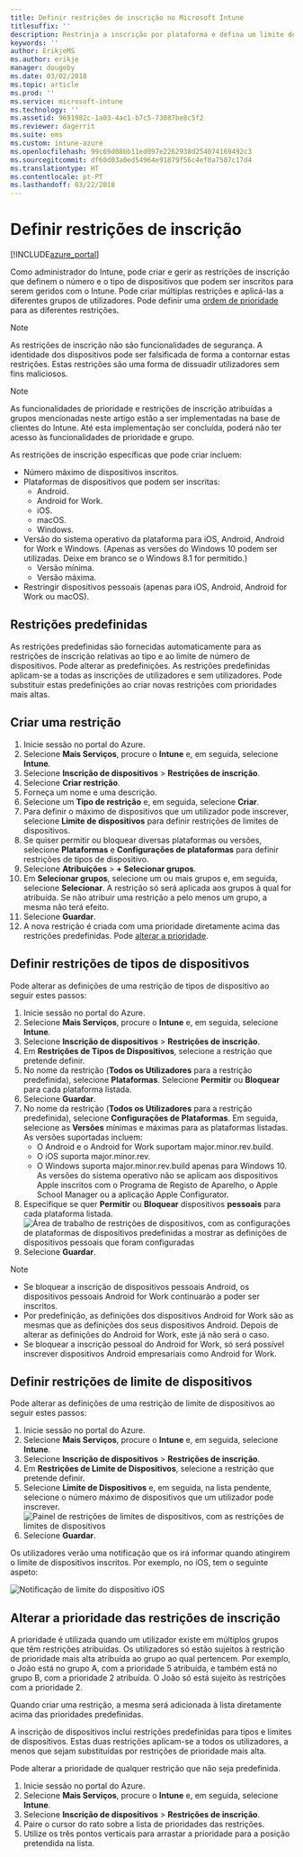 ```yaml
---
title: Definir restrições de inscrição no Microsoft Intune
titlesuffix: ''
description: Restrinja a inscrição por plataforma e defina um limite de inscrição de dispositivos no Intune.
keywords: ''
author: ErikjeMS
ms.author: erikje
manager: dougeby
ms.date: 03/02/2018
ms.topic: article
ms.prod: ''
ms.service: microsoft-intune
ms.technology: ''
ms.assetid: 9691982c-1a03-4ac1-b7c5-73087be8c5f2
ms.reviewer: dagerrit
ms.suite: ems
ms.custom: intune-azure
ms.openlocfilehash: 99c69d08bb11ed097e2262938d254074169492c3
ms.sourcegitcommit: df60d03a0ed54964e91879f56c4ef0a7507c17d4
ms.translationtype: HT
ms.contentlocale: pt-PT
ms.lasthandoff: 03/22/2018
---
```

# <a name="set-enrollment-restrictions"></a>Definir restrições de inscrição

[!INCLUDE[azure_portal](./includes/azure_portal.md)]

Como administrador do Intune, pode criar e gerir as restrições de inscrição que definem o número e o tipo de dispositivos que podem ser inscritos para serem geridos com o Intune. Pode criar múltiplas restrições e aplicá-las a diferentes grupos de utilizadores. Pode definir uma [ordem de prioridade](#change-enrollment-restriction-priority) para as diferentes restrições.

>[!NOTE]
>As restrições de inscrição não são funcionalidades de segurança. A identidade dos dispositivos pode ser falsificada de forma a contornar estas restrições. Estas restrições são uma forma de dissuadir utilizadores sem fins maliciosos.

>[!NOTE]
>As funcionalidades de prioridade e restrições de inscrição atribuídas a grupos mencionadas neste artigo estão a ser implementadas na base de clientes do Intune. Até esta implementação ser concluída, poderá não ter acesso às funcionalidades de prioridade e grupo.

As restrições de inscrição específicas que pode criar incluem:

- Número máximo de dispositivos inscritos.
- Plataformas de dispositivos que podem ser inscritas:
  - Android.
  - Android for Work.
  - iOS.
  - macOS.
  - Windows.
- Versão do sistema operativo da plataforma para iOS, Android, Android for Work e Windows. (Apenas as versões do Windows 10 podem ser utilizadas. Deixe em branco se o Windows 8.1 for permitido.)
  - Versão mínima.
  - Versão máxima.
- Restringir dispositivos pessoais (apenas para iOS, Android, Android for Work ou macOS).

## <a name="default-restrictions"></a>Restrições predefinidas

As restrições predefinidas são fornecidas automaticamente para as restrições de inscrição relativas ao tipo e ao limite de número de dispositivos. Pode alterar as predefinições. As restrições predefinidas aplicam-se a todas as inscrições de utilizadores e sem utilizadores. Pode substituir estas predefinições ao criar novas restrições com prioridades mais altas.

## <a name="create-a-restriction"></a>Criar uma restrição

1. Inicie sessão no portal do Azure.
2. Selecione **Mais Serviços**, procure o **Intune** e, em seguida, selecione **Intune**.
3. Selecione **Inscrição de dispositivos** > **Restrições de inscrição**.
4. Selecione **Criar restrição**.
5. Forneça um nome e uma descrição.
6. Selecione um **Tipo de restrição** e, em seguida, selecione **Criar**.
7. Para definir o máximo de dispositivos que um utilizador pode inscrever, selecione **Limite de dispositivos** para definir restrições de limites de dispositivos.
8. Se quiser permitir ou bloquear diversas plataformas ou versões, selecione **Plataformas** e **Configurações de plataformas** para definir restrições de tipos de dispositivo.
9. Selecione **Atribuições** > **+ Selecionar grupos**.
10. Em **Selecionar grupos**, selecione um ou mais grupos e, em seguida, selecione **Selecionar**. A restrição só será aplicada aos grupos à qual for atribuída. Se não atribuir uma restrição a pelo menos um grupo, a mesma não terá efeito.
11. Selecione **Guardar**.
12. A nova restrição é criada com uma prioridade diretamente acima das restrições predefinidas. Pode [alterar a prioridade](#change-enrollment-restriction-priority).

## <a name="set-device-type-restrictions"></a>Definir restrições de tipos de dispositivos

Pode alterar as definições de uma restrição de tipos de dispositivo ao seguir estes passos:

1. Inicie sessão no portal do Azure.
2. Selecione **Mais Serviços**, procure o **Intune** e, em seguida, selecione **Intune**.
3. Selecione **Inscrição de dispositivos** > **Restrições de inscrição**.
4. Em **Restrições de Tipos de Dispositivos**, selecione a restrição que pretende definir.
5. No nome da restrição (**Todos os Utilizadores** para a restrição predefinida), selecione **Plataformas**. Selecione **Permitir** ou **Bloquear** para cada plataforma listada.
6. Selecione **Guardar**.
7. No nome da restrição (**Todos os Utilizadores** para a restrição predefinida), selecione **Configurações de Plataformas**. Em seguida, selecione as **Versões** mínimas e máximas para as plataformas listadas. As versões suportadas incluem:
    - O Android e o Android for Work suportam major.minor.rev.build.
    - O iOS suporta major.minor.rev.
    - O Windows suporta major.minor.rev.build apenas para Windows 10.
  As versões do sistema operativo não se aplicam aos dispositivos Apple inscritos com o Programa de Registo de Aparelho, o Apple School Manager ou a aplicação Apple Configurator.
8. Especifique se quer **Permitir** ou **Bloquear** dispositivos **pessoais** para cada plataforma listada.
    ![Área de trabalho de restrições de dispositivos, com as configurações de plataformas de dispositivos predefinidas a mostrar as definições de dispositivos pessoais que foram configuradas](media/device-restrictions-platform-configurations.png)
9. Selecione **Guardar**.


>[!NOTE]
>- Se bloquear a inscrição de dispositivos pessoais Android, os dispositivos pessoais Android for Work continuarão a poder ser inscritos.
>- Por predefinição, as definições dos dispositivos Android for Work são as mesmas que as definições dos seus dispositivos Android. Depois de alterar as definições do Android for Work, este já não será o caso.
>- Se bloquear a inscrição pessoal do Android for Work, só será possível inscrever dispositivos Android empresariais como Android for Work.

## <a name="set-device-limit-restrictions"></a>Definir restrições de limite de dispositivos

Pode alterar as definições de uma restrição de limite de dispositivos ao seguir estes passos:

1. Inicie sessão no portal do Azure.
2. Selecione **Mais Serviços**, procure o **Intune** e, em seguida, selecione **Intune**.
3. Selecione **Inscrição de dispositivos** > **Restrições de inscrição**.
4. Em **Restrições de Limite de Dispositivos**, selecione a restrição que pretende definir.
5. Selecione **Limite de Dispositivos** e, em seguida, na lista pendente, selecione o número máximo de dispositivos que um utilizador pode inscrever.
    ![Painel de restrições de limites de dispositivos, com as restrições de limites de dispositivos](./media/device-restrictions-limit.png)
6. Selecione **Guardar**.


Os utilizadores verão uma notificação que os irá informar quando atingirem o limite de dispositivos inscritos. Por exemplo, no iOS, tem o seguinte aspeto:

![Notificação de limite do dispositivo iOS](./media/enrollment-restrictions-ios-set-limit-notification.png)

## <a name="change-enrollment-restriction-priority"></a>Alterar a prioridade das restrições de inscrição

A prioridade é utilizada quando um utilizador existe em múltiplos grupos que têm restrições atribuídas. Os utilizadores só estão sujeitos à restrição de prioridade mais alta atribuída ao grupo ao qual pertencem. Por exemplo, o João está no grupo A, com a prioridade 5 atribuída, e também está no grupo B, com a prioridade 2 atribuída. O João só está sujeito às restrições com a prioridade 2.

Quando criar uma restrição, a mesma será adicionada à lista diretamente acima das prioridades predefinidas.

A inscrição de dispositivos inclui restrições predefinidas para tipos e limites de dispositivos. Estas duas restrições aplicam-se a todos os utilizadores, a menos que sejam substituídas por restrições de prioridade mais alta.

Pode alterar a prioridade de qualquer restrição que não seja predefinida.

1. Inicie sessão no portal do Azure.
2. Selecione **Mais Serviços**, procure o **Intune** e, em seguida, selecione **Intune**.
3. Selecione **Inscrição de dispositivos** > **Restrições de inscrição**.
4. Paire o cursor do rato sobre a lista de prioridades das restrições.
5. Utilize os três pontos verticais para arrastar a prioridade para a posição pretendida na lista.

